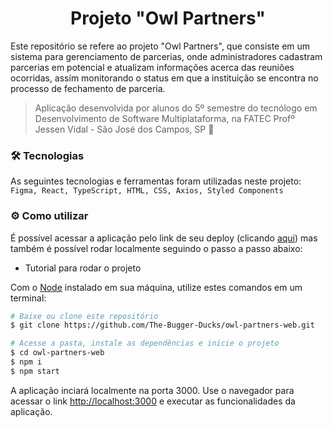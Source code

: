 <h1 align="center"> Projeto "Owl Partners" </h1>

Este repositório se refere ao projeto "Owl Partners", que consiste em um sistema para gerenciamento de parcerias, onde administradores cadastram parcerias em potencial e atualizam informações acerca das reuniões ocorridas, assim monitorando o status em que a instituição se encontra no processo de fechamento de parceria.

> Aplicação desenvolvida por alunos do 5º semestre do tecnólogo em Desenvolvimento de Software Multiplataforma, na FATEC Profº Jessen Vidal - São José dos Campos, SP :rocket:

### :hammer_and_wrench: Tecnologias

As seguintes tecnologias e ferramentas foram utilizadas neste projeto: `Figma, React, TypeScript, HTML, CSS, Axios, Styled Components`

### :gear: Como utilizar

É possível acessar a aplicação pelo link de seu deploy (clicando [aqui](owl-partners.netlify.app/auth)) mas também é possível rodar localmente seguindo o passo a passo abaixo:

- Tutorial para rodar o projeto

Com o [Node](https://nodejs.org/en/) instalado em sua máquina, utilize estes comandos em um terminal:

```bash
# Baixe ou clone este repositório
$ git clone https://github.com/The-Bugger-Ducks/owl-partners-web.git

# Acesse a pasta, instale as dependências e inicie o projeto
$ cd owl-partners-web
$ npm i
$ npm start
```

A aplicação inciará localmente na porta 3000. Use o navegador para acessar o link [http://localhost:3000](http://localhost:3000) e executar as funcionalidades da aplicação.
